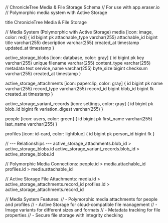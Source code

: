 // ChronicleTree Media & File Storage Schema
// For use with app.eraser.io
// Polymorphic media system with Active Storage

title ChronicleTree Media & File Storage

// Media System (Polymorphic with Active Storage)
media [icon: image, color: red] {
  id bigint pk
  attachable_type varchar(255)
  attachable_id bigint
  title varchar(255)
  description varchar(255)
  created_at timestamp
  updated_at timestamp
}

active_storage_blobs [icon: database, color: gray] {
  id bigint pk
  key varchar(255) unique
  filename varchar(255)
  content_type varchar(255)
  metadata text
  service_name varchar(255)
  byte_size bigint
  checksum varchar(255)
  created_at timestamp
}

active_storage_attachments [icon: paperclip, color: gray] {
  id bigint pk
  name varchar(255)
  record_type varchar(255)
  record_id bigint
  blob_id bigint fk
  created_at timestamp
}

active_storage_variant_records [icon: settings, color: gray] {
  id bigint pk
  blob_id bigint fk
  variation_digest varchar(255)
}

people [icon: users, color: green] {
  id bigint pk
  first_name varchar(255)
  last_name varchar(255)
}

profiles [icon: id-card, color: lightblue] {
  id bigint pk
  person_id bigint fk
}

// --- Relationships ---
active_storage_attachments.blob_id > active_storage_blobs.id
active_storage_variant_records.blob_id > active_storage_blobs.id

// Polymorphic Media Connections:
people.id > media.attachable_id
profiles.id > media.attachable_id

// Active Storage File Attachments:
media.id > active_storage_attachments.record_id
profiles.id > active_storage_attachments.record_id

// Media System Features:
// - Polymorphic media attachments for people and profiles
// - Active Storage for cloud-compatible file management
// - Image variants for different sizes and formats
// - Metadata tracking for file properties
// - Secure file storage with integrity checking
